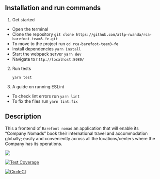 ## Installation and run commands

1. Get started

- Open the terminal
- Clone the repository ``` git clone https://github.com/atlp-rwanda/rca-barefoot-team3-fe.git ```
- To move to the project run ``` cd rca-barefoot-team3-fe ```
- Install dependencies ``` yarn install ```
- Start the webpack server ``` yarn dev ``` 
- Navigate to ``` http://localhost:8080/ ```

2. Run tests
   ```sh
   yarn test
   ```
3. A guide on running ESLint

- To check lint errors run `yarn lint`
- To fix the files run `yarn lint:fix`


## Description
This a frontend of ``` Barefoot nomad ``` an application that will enable its “Company Nomads” book their international travel and accommodation globally; easily and conveniently across all the locations/centers where the Company has its operations.


<a href="https://codeclimate.com/github/atlp-rwanda/rca-barefoot-team3-fe/maintainability"><img src="https://api.codeclimate.com/v1/badges/bdb192bf5abe51030cb6/maintainability" /></a>

[![Test Coverage](https://api.codeclimate.com/v1/badges/bdb192bf5abe51030cb6/test_coverage)](https://codeclimate.com/github/atlp-rwanda/rca-barefoot-team3-fe/test_coverage)

[![CircleCI](https://dl.circleci.com/status-badge/img/gh/atlp-rwanda/rca-barefoot-team3-fe/tree/master.svg?style=svg&circle-token=24612fd89fab5e0df30e598ce44f70ecaa0a720b)](https://dl.circleci.com/status-badge/redirect/gh/atlp-rwanda/rca-barefoot-team3-fe/tree/master)



